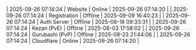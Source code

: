 | 2025-09-26 07:14:24 | Website | Online | 2025-09-26 07:14:20 |
| 2025-09-26 07:14:24 | Registration | Offline | 2025-09-09 16:40:23 |
| 2025-09-26 07:14:24 | Auth Server | Offline | 2025-08-18 09:33:31 |
| 2025-09-26 07:14:24 | Kezan (PvE) | Offline | 2025-08-03 17:58:02 |
| 2025-09-26 07:14:24 | Gurubashi (PvP) | Offline | 2025-08-23 21:44:06 |
| 2025-09-26 07:14:24 | Cloudflare | Online | 2025-09-26 07:14:20 |
